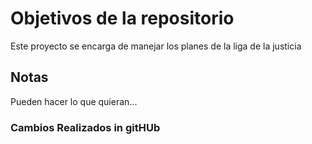 # Objetivos de la repositorio

Este proyecto se encarga de manejar los planes de la liga de la justicia


## Notas
Pueden hacer lo que quieran...
### Cambios Realizados in gitHUb
